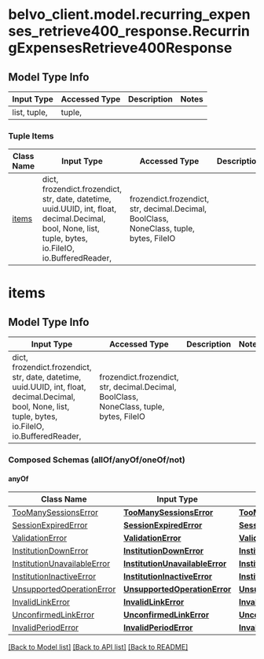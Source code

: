 # belvo_client.model.recurring_expenses_retrieve400_response.RecurringExpensesRetrieve400Response

## Model Type Info
Input Type | Accessed Type | Description | Notes
------------ | ------------- | ------------- | -------------
list, tuple,  | tuple,  |  | 

### Tuple Items
Class Name | Input Type | Accessed Type | Description | Notes
------------- | ------------- | ------------- | ------------- | -------------
[items](#items) | dict, frozendict.frozendict, str, date, datetime, uuid.UUID, int, float, decimal.Decimal, bool, None, list, tuple, bytes, io.FileIO, io.BufferedReader,  | frozendict.frozendict, str, decimal.Decimal, BoolClass, NoneClass, tuple, bytes, FileIO |  | 

# items

## Model Type Info
Input Type | Accessed Type | Description | Notes
------------ | ------------- | ------------- | -------------
dict, frozendict.frozendict, str, date, datetime, uuid.UUID, int, float, decimal.Decimal, bool, None, list, tuple, bytes, io.FileIO, io.BufferedReader,  | frozendict.frozendict, str, decimal.Decimal, BoolClass, NoneClass, tuple, bytes, FileIO |  | 

### Composed Schemas (allOf/anyOf/oneOf/not)
#### anyOf
Class Name | Input Type | Accessed Type | Description | Notes
------------- | ------------- | ------------- | ------------- | -------------
[TooManySessionsError](TooManySessionsError.md) | [**TooManySessionsError**](TooManySessionsError.md) | [**TooManySessionsError**](TooManySessionsError.md) |  | 
[SessionExpiredError](SessionExpiredError.md) | [**SessionExpiredError**](SessionExpiredError.md) | [**SessionExpiredError**](SessionExpiredError.md) |  | 
[ValidationError](ValidationError.md) | [**ValidationError**](ValidationError.md) | [**ValidationError**](ValidationError.md) |  | 
[InstitutionDownError](InstitutionDownError.md) | [**InstitutionDownError**](InstitutionDownError.md) | [**InstitutionDownError**](InstitutionDownError.md) |  | 
[InstitutionUnavailableError](InstitutionUnavailableError.md) | [**InstitutionUnavailableError**](InstitutionUnavailableError.md) | [**InstitutionUnavailableError**](InstitutionUnavailableError.md) |  | 
[InstitutionInactiveError](InstitutionInactiveError.md) | [**InstitutionInactiveError**](InstitutionInactiveError.md) | [**InstitutionInactiveError**](InstitutionInactiveError.md) |  | 
[UnsupportedOperationError](UnsupportedOperationError.md) | [**UnsupportedOperationError**](UnsupportedOperationError.md) | [**UnsupportedOperationError**](UnsupportedOperationError.md) |  | 
[InvalidLinkError](InvalidLinkError.md) | [**InvalidLinkError**](InvalidLinkError.md) | [**InvalidLinkError**](InvalidLinkError.md) |  | 
[UnconfirmedLinkError](UnconfirmedLinkError.md) | [**UnconfirmedLinkError**](UnconfirmedLinkError.md) | [**UnconfirmedLinkError**](UnconfirmedLinkError.md) |  | 
[InvalidPeriodError](InvalidPeriodError.md) | [**InvalidPeriodError**](InvalidPeriodError.md) | [**InvalidPeriodError**](InvalidPeriodError.md) |  | 

[[Back to Model list]](../../README.md#documentation-for-models) [[Back to API list]](../../README.md#documentation-for-api-endpoints) [[Back to README]](../../README.md)

